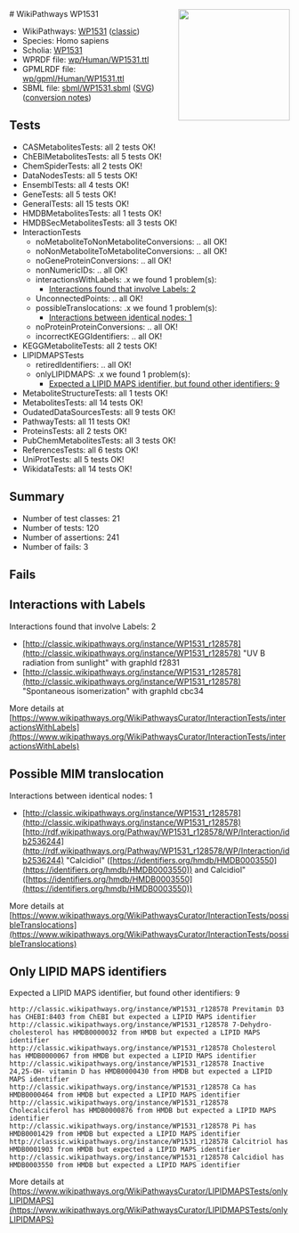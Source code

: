 <img style="float: right; width: 200px" src="https://upload.wikimedia.org/wikipedia/commons/thumb/8/83/Wplogo_with_text_500.png/640px-Wplogo_with_text_500.png" />
# WikiPathways WP1531

* WikiPathways: [WP1531](https://wikipathways.org/pathways/WP1531) ([classic](https://classic.wikipathways.org/instance/WP1531))
* Species: Homo sapiens
* Scholia: [WP1531](https://scholia.toolforge.org/wikipathways/WP1531)
* WPRDF file: [wp/Human/WP1531.ttl](../wp/Human/WP1531.ttl)
* GPMLRDF file: [wp/gpml/Human/WP1531.ttl](../wp/gpml/Human/WP1531.ttl)
* SBML file: [sbml/WP1531.sbml](../sbml/WP1531.sbml) ([SVG](../sbml/WP1531.svg)) ([conversion notes](../sbml/WP1531.txt))

## Tests
* CASMetabolitesTests: all 2 tests OK!
* ChEBIMetabolitesTests: all 5 tests OK!
* ChemSpiderTests: all 2 tests OK!
* DataNodesTests: all 5 tests OK!
* EnsemblTests: all 4 tests OK!
* GeneTests: all 5 tests OK!
* GeneralTests: all 15 tests OK!
* HMDBMetabolitesTests: all 1 tests OK!
* HMDBSecMetabolitesTests: all 3 tests OK!
* InteractionTests
    * noMetaboliteToNonMetaboliteConversions: .. all OK!
    * noNonMetaboliteToMetaboliteConversions: .. all OK!
    * noGeneProteinConversions: .. all OK!
    * nonNumericIDs: .. all OK!
    * interactionsWithLabels: .x we found 1 problem(s):
        * [Interactions found that involve Labels: 2](#630d2679)
    * UnconnectedPoints: .. all OK!
    * possibleTranslocations: .x we found 1 problem(s):
        * [Interactions between identical nodes: 1](#1c118206)
    * noProteinProteinConversions: .. all OK!
    * incorrectKEGGIdentifiers: .. all OK!
* KEGGMetaboliteTests: all 2 tests OK!
* LIPIDMAPSTests
    * retiredIdentifiers: .. all OK!
    * onlyLIPIDMAPS: .x we found 1 problem(s):
        * [Expected a LIPID MAPS identifier, but found other identifiers: 9](#48cc60c0)
* MetaboliteStructureTests: all 1 tests OK!
* MetabolitesTests: all 14 tests OK!
* OudatedDataSourcesTests: all 9 tests OK!
* PathwayTests: all 11 tests OK!
* ProteinsTests: all 2 tests OK!
* PubChemMetabolitesTests: all 3 tests OK!
* ReferencesTests: all 6 tests OK!
* UniProtTests: all 5 tests OK!
* WikidataTests: all 14 tests OK!


## Summary

* Number of test classes: 21
* Number of tests: 120
* Number of assertions: 241
* Number of fails: 3

## Fails

<a name="630d2679" />

## Interactions with Labels

Interactions found that involve Labels: 2

* [http://classic.wikipathways.org/instance/WP1531_r128578](http://classic.wikipathways.org/instance/WP1531_r128578) "UV B radiation from sunlight" with graphId f2831
* [http://classic.wikipathways.org/instance/WP1531_r128578](http://classic.wikipathways.org/instance/WP1531_r128578) "Spontaneous isomerization" with graphId cbc34


More details at [https://www.wikipathways.org/WikiPathwaysCurator/InteractionTests/interactionsWithLabels](https://www.wikipathways.org/WikiPathwaysCurator/InteractionTests/interactionsWithLabels)

<a name="1c118206" />

## Possible MIM translocation

Interactions between identical nodes: 1

* [http://classic.wikipathways.org/instance/WP1531_r128578](http://classic.wikipathways.org/instance/WP1531_r128578) [http://rdf.wikipathways.org/Pathway/WP1531_r128578/WP/Interaction/idb2536244](http://rdf.wikipathways.org/Pathway/WP1531_r128578/WP/Interaction/idb2536244) "Calcidiol" ([https://identifiers.org/hmdb/HMDB0003550](https://identifiers.org/hmdb/HMDB0003550)) and 
Calcidiol" ([https://identifiers.org/hmdb/HMDB0003550](https://identifiers.org/hmdb/HMDB0003550))


More details at [https://www.wikipathways.org/WikiPathwaysCurator/InteractionTests/possibleTranslocations](https://www.wikipathways.org/WikiPathwaysCurator/InteractionTests/possibleTranslocations)

<a name="48cc60c0" />

## Only LIPID MAPS identifiers

Expected a LIPID MAPS identifier, but found other identifiers: 9
```
http://classic.wikipathways.org/instance/WP1531_r128578 Previtamin D3 has CHEBI:8403 from ChEBI but expected a LIPID MAPS identifier
http://classic.wikipathways.org/instance/WP1531_r128578 7-Dehydro- cholesterol has HMDB0000032 from HMDB but expected a LIPID MAPS identifier
http://classic.wikipathways.org/instance/WP1531_r128578 Cholesterol has HMDB0000067 from HMDB but expected a LIPID MAPS identifier
http://classic.wikipathways.org/instance/WP1531_r128578 Inactive 24,25-OH- vitamin D has HMDB0000430 from HMDB but expected a LIPID MAPS identifier
http://classic.wikipathways.org/instance/WP1531_r128578 Ca has HMDB0000464 from HMDB but expected a LIPID MAPS identifier
http://classic.wikipathways.org/instance/WP1531_r128578 Cholecalciferol has HMDB0000876 from HMDB but expected a LIPID MAPS identifier
http://classic.wikipathways.org/instance/WP1531_r128578 Pi has HMDB0001429 from HMDB but expected a LIPID MAPS identifier
http://classic.wikipathways.org/instance/WP1531_r128578 Calcitriol has HMDB0001903 from HMDB but expected a LIPID MAPS identifier
http://classic.wikipathways.org/instance/WP1531_r128578 Calcidiol has HMDB0003550 from HMDB but expected a LIPID MAPS identifier
```

More details at [https://www.wikipathways.org/WikiPathwaysCurator/LIPIDMAPSTests/onlyLIPIDMAPS](https://www.wikipathways.org/WikiPathwaysCurator/LIPIDMAPSTests/onlyLIPIDMAPS)

